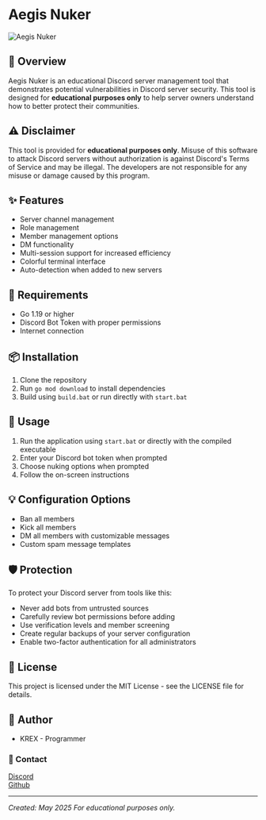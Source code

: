 # Aegis Nuker

![Aegis Nuker](https://i.imgur.com/QUb3JKh.png)

## 📜 Overview
Aegis Nuker is an educational Discord server management tool that demonstrates potential vulnerabilities in Discord server security. This tool is designed for **educational purposes only** to help server owners understand how to better protect their communities.

## ⚠️ Disclaimer
This tool is provided for **educational purposes only**. Misuse of this software to attack Discord servers without authorization is against Discord's Terms of Service and may be illegal. The developers are not responsible for any misuse or damage caused by this program.

## ✨ Features
- Server channel management
- Role management
- Member management options
- DM functionality
- Multi-session support for increased efficiency
- Colorful terminal interface
- Auto-detection when added to new servers

## 🔧 Requirements
- Go 1.19 or higher
- Discord Bot Token with proper permissions
- Internet connection

## 📦 Installation
1. Clone the repository
2. Run `go mod download` to install dependencies
3. Build using `build.bat` or run directly with `start.bat`

## 🚀 Usage
1. Run the application using `start.bat` or directly with the compiled executable
2. Enter your Discord bot token when prompted
3. Choose nuking options when prompted
4. Follow the on-screen instructions

## 💡 Configuration Options
- Ban all members
- Kick all members
- DM all members with customizable messages
- Custom spam message templates

## 🛡️ Protection
To protect your Discord server from tools like this:
- Never add bots from untrusted sources
- Carefully review bot permissions before adding
- Use verification levels and member screening
- Create regular backups of your server configuration
- Enable two-factor authentication for all administrators

## 📄 License
This project is licensed under the MIT License - see the LICENSE file for details.

## 👤 Author
- KREX - Programmer

### 🔗 Contact

[Discord](https://discord.com/users/1012249571436548136)
<br>
[Github](https://github.com/Krex381)

---
*Created: May 2025*
*For educational purposes only.*
